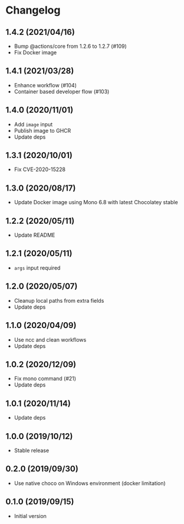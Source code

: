 # Changelog

## 1.4.2 (2021/04/16)

* Bump @actions/core from 1.2.6 to 1.2.7 (#109)
* Fix Docker image

## 1.4.1 (2021/03/28)

* Enhance workflow (#104)
* Container based developer flow (#103)

## 1.4.0 (2020/11/01)

* Add `image` input
* Publish image to GHCR
* Update deps

## 1.3.1 (2020/10/01)

* Fix CVE-2020-15228

## 1.3.0 (2020/08/17)

* Update Docker image using Mono 6.8 with latest Chocolatey stable

## 1.2.2 (2020/05/11)

* Update README

## 1.2.1 (2020/05/11)

* `args` input required

## 1.2.0 (2020/05/07)

* Cleanup local paths from extra fields
* Update deps

## 1.1.0 (2020/04/09)

* Use ncc and clean workflows
* Update deps

## 1.0.2 (2020/12/09)

* Fix mono command (#21)
* Update deps

## 1.0.1 (2020/11/14)

* Update deps

## 1.0.0 (2019/10/12)

* Stable release

## 0.2.0 (2019/09/30)

* Use native choco on Windows environment (docker limitation)

## 0.1.0 (2019/09/15)

* Initial version
